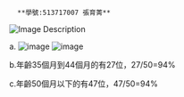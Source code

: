       **學號:513717007 張育菁**
  ![Image Description](https://github.com/user-attachments/assets/7c6672fa-bcff-4972-a9cb-782cf62ac5c9)

a.
![image](https://github.com/user-attachments/assets/a75fc07a-aa44-4a43-b50a-8f6b5fcc86b3)
![image](https://github.com/user-attachments/assets/cfc7bbb9-5a30-4f18-84ba-77f0640d1eac)

b.年齡35個月到44個月的有27位，27/50=94% 

c.年齡50個月以下的有47位，47/50=94%

